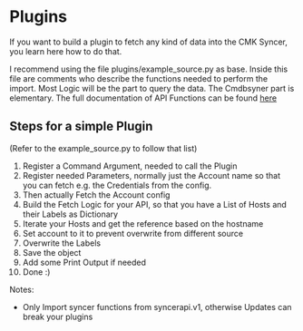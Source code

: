 # Plugins
If you want to build a plugin to fetch any kind of data into the CMK Syncer, you learn here how to do that.

I recommend using the file plugins/example_source.py as base. Inside this file are comments who describe the functions needed to perform the import. Most Logic will be the part to query the data. The Cmdbsyner part is elementary. The full documentation of API Functions can be found [here](plugin_api.md)

## Steps for a simple Plugin
(Refer to the example_source.py to follow that list) 

1. Register a Command Argument, needed to call the Plugin
1. Register needed Parameters, normally just the Account name so that you can fetch e.g. the Credentials from the config.
1. Then actually Fetch the Account config
1. Build the Fetch Logic for your API, so that you have a List of Hosts and their Labels as Dictionary
1. Iterate your Hosts and get the reference based on the hostname
1. Set account to it to prevent overwrite from different source
1. Overwrite the Labels
1. Save the object
1. Add some Print Output if needed
1. Done :) 


Notes:
- Only Import syncer functions from syncerapi.v1, otherwise Updates can break your plugins